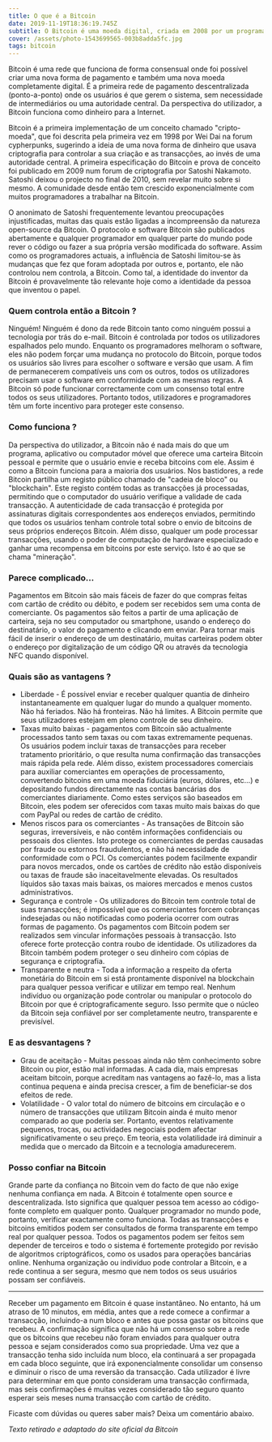 ```yaml
---
title: O que é a Bitcoin
date: 2019-11-19T18:36:19.745Z
subtitle: O Bitcoin é uma moeda digital, criada em 2008 por um programador com pseudónimo de Satoshi Nakamoto. Denominado também por moeda digital descentralizada, ou seja, nenhuma entidade central controla, valida ou emite a moeda.
cover: /assets/photo-1543699565-003b8adda5fc.jpg
tags: bitcoin
---
```

Bitcoin é uma rede que funciona de forma consensual onde foi possível criar uma nova forma de pagamento e também uma nova moeda completamente digital. É a primeira rede de pagamento descentralizada (ponto-a-ponto) onde os usuários é que gerem o sistema, sem necessidade de intermediários ou uma autoridade central. Da perspectiva do utilizador, a Bitcoin funciona como dinheiro para a Internet.

Bitcoin é a primeira implementação de um conceito chamado "cripto-moeda", que foi descrita pela primeira vez em 1998 por Wei Dai na forum cypherpunks, sugerindo a ideia de uma nova forma de dinheiro que usava criptografia para controlar a sua criação e as transacções, ao invés de uma autoridade central. A primeira especificação do Bitcoin e prova de conceito foi publicado em 2009 num forum de criptografia por Satoshi Nakamoto. Satoshi deixou o projecto no final de 2010, sem revelar muito sobre si mesmo. A comunidade desde então tem crescido exponencialmente com muitos programadores a trabalhar na Bitcoin.

O anonimato de Satoshi frequentemente levantou preocupações injustificadas, muitas das quais estão ligadas a incompreensão da natureza open-source da Bitcoin. O protocolo e software Bitcoin são publicados abertamente e qualquer programador em qualquer parte do mundo pode rever o código ou fazer a sua própria versão modificada do software. Assim como os programadores actuais, a influência de Satoshi limitou-se às mudanças que fez que foram adoptada por outros e, portanto, ele não controlou nem controla, a Bitcoin. Como tal, a identidade do inventor da Bitcoin é provavelmente tão relevante hoje como a identidade da pessoa que inventou o papel.

### Quem controla então a Bitcoin ? 
Ninguém! Ninguém é dono da rede Bitcoin tanto como ninguém possui a tecnologia por trás do e-mail. Bitcoin é controlada por todos os utilizadores espalhados pelo mundo. Enquanto os programadores melhoram o software, eles não podem forçar uma mudança no protocolo do Bitcoin, porque todos os usuários são livres para escolher o software e versão que usam. A fim de permanecerem compatíveis uns com os outros, todos os utilizadores precisam usar o software em conformidade com as mesmas regras. A Bitcoin só pode funcionar correctamente com um consenso total entre todos os seus utilizadores. Portanto todos, utilizadores e programadores têm um forte incentivo para proteger este consenso.

### Como funciona ?
Da perspectiva do utilizador, a Bitcoin não é nada mais do que um programa, aplicativo ou computador móvel que oferece uma carteira Bitcoin pessoal e permite que o usuário envie e receba bitcoins com ele. Assim é como a Bitcoin funciona para a maioria dos usuários. Nos bastidores, a rede Bitcoin partilha um registo público chamado de "cadeia de bloco" ou "blockchain". Este registo contém todas as transacções já processadas​​, permitindo que o computador do usuário verifique a validade de cada transacção. A autenticidade de cada transacção é protegida por assinaturas digitais correspondentes aos endereços enviados, permitindo que todos os usuários tenham controle total sobre o envio de bitcoins de seus próprios endereços Bitcoin. Além disso, qualquer um pode processar transacções, usando o poder de computação de hardware especializado e ganhar uma recompensa em bitcoins por este serviço. Isto é ao que se chama "mineração".

### Parece complicado...

Pagamentos em Bitcoin são mais fáceis de fazer do que compras feitas com cartão de crédito ou débito, e podem ser recebidos sem uma conta de comerciante. Os pagamentos são feitos a partir de uma aplicação de carteira, seja no seu computador ou smartphone, usando o endereço do destinatário, o valor do pagamento e clicando em enviar. Para tornar mais fácil de inserir o endereço de um destinatário, muitas carteiras podem obter o endereço por digitalização de um código QR ​​ou através da tecnologia NFC quando disponível.

### Quais são as vantagens ?

- Liberdade - É possível enviar e receber qualquer quantia de dinheiro instantaneamente em qualquer lugar do mundo a qualquer momento. Não há feriados. Não há fronteiras. Não há limites. A Bitcoin permite que seus utilizadores estejam em pleno controle de seu dinheiro.
- Taxas muito baixas - pagamentos com Bitcoin são actualmente processados tanto sem taxas ou com taxas extremamente pequenas. Os usuários podem incluir taxas de transacções para receber tratamento prioritário, o que resulta numa confirmação das transacções mais rápida pela rede. Além disso, existem processadores comerciais para auxiliar comerciantes em operações de processamento, convertendo bitcoins em uma moeda fiduciária (euros, dólares, etc...) e depositando fundos directamente nas contas bancárias dos comerciantes diariamente. Como estes serviços são baseados em Bitcoin, eles podem ser oferecidos com taxas muito mais baixas do que com PayPal ou redes de cartão de crédito.
- Menos riscos para os comerciantes - As transações de Bitcoin são seguras, irreversíveis, e não contêm informações confidenciais ou pessoais dos clientes. Isto protege os comerciantes de perdas causadas por fraude ou estornos fraudulentos, e não há necessidade de conformidade com o PCI. Os comerciantes podem facilmente expandir para novos mercados, onde os cartões de crédito não estão disponíveis ou taxas de fraude são inaceitavelmente elevadas. Os resultados líquidos são taxas mais baixas, os maiores mercados e menos custos administrativos.
- Segurança e controle - Os utilizadores do Bitcoin tem controle total de suas transacções; é impossível que os comerciantes forcem cobranças indesejadas ou não notificadas como poderia ocorrer com outras formas de pagamento. Os pagamentos com Bitcoin podem ser realizados sem vincular informações pessoais à transacção. Isto oferece forte protecção contra roubo de identidade. Os utilizadores da Bitcoin também podem proteger o seu dinheiro com cópias de segurança e criptografia.
- Transparente e neutra - Toda a informação a respeito da oferta monetária do Bitcoin em si está prontamente disponível na blockchain para qualquer pessoa verificar e utilizar em tempo real. Nenhum indivíduo ou organização pode controlar ou manipular o protocolo do Bitcoin por que é criptograficamente seguro. Isso permite que o núcleo da Bitcoin seja confiável por ser completamente neutro, transparente e previsível.

### E as desvantagens ?

- Grau de aceitação - Muitas pessoas ainda não têm conhecimento sobre Bitcoin ou pior, estão mal informadas. A cada dia, mais empresas aceitam bitcoin, porque acreditam nas vantagens ao fazê-lo, mas a lista continua pequena e ainda precisa crescer, a fim de beneficiar-se dos efeitos de rede.
- Volatilidade - O valor total do número de bitcoins em circulação e o número de transacções que utilizam Bitcoin ainda é muito menor comparado ao que poderia ser. Portanto, eventos relativamente pequenos, trocas, ou actividades negociais podem afectar significativamente o seu preço. Em teoria, esta volatilidade irá diminuir a medida que o mercado da Bitcoin e a tecnologia amadurecerem.

### Posso confiar na Bitcoin

Grande parte da confiança no Bitcoin vem do facto de que não exige nenhuma confiança em nada. A Bitcoin é totalmente open source e descentralizada. Isto significa que qualquer pessoa tem acesso ao código-fonte completo em qualquer ponto. Qualquer programador no mundo pode, portanto, verificar exactamente como funciona. Todas as transacções e bitcoins emitidos podem ser consultados de forma transparente em tempo real por qualquer pessoa. Todos os pagamentos podem ser feitos sem depender de terceiros e todo o sistema é fortemente protegido por revisão de algoritmos criptográficos, como os usados ​​para operações bancárias online. Nenhuma organização ou indivíduo pode controlar a Bitcoin, e a rede continua a ser segura, mesmo que nem todos os seus usuários possam ser confiáveis.

---

Receber um pagamento em Bitcoin é quase instantâneo. No entanto, há um atraso de 10 minutos, em média, antes que a rede comece a confirmar a transacção, incluindo-a num bloco e antes que possa gastar os bitcoins que recebeu. A confirmação significa que não há um consenso sobre a rede que os bitcoins que recebeu não foram enviados para qualquer outra pessoa e sejam considerados como sua propriedade. Uma vez que a transacção tenha sido incluída num bloco, ela continuará a ser propagada em cada bloco seguinte, que irá exponencialmente consolidar um consenso e diminuir o risco de uma reversão da transacção. Cada utilizador é livre para determinar em que ponto consideram uma transacção confirmada, mas seis confirmações é muitas vezes considerado tão seguro quanto esperar seis meses numa transacção com cartão de crédito.

Ficaste com dúvidas ou queres saber mais? Deixa um comentário abaixo.

*Texto retirado e adaptado do site oficial da Bitcoin*
